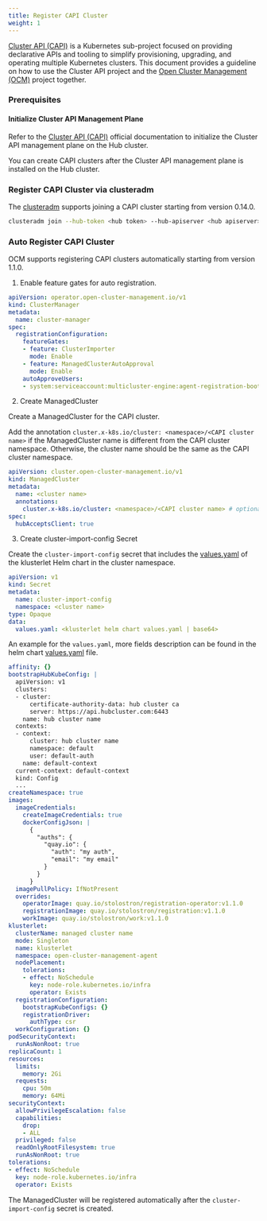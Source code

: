 ```yaml
---
title: Register CAPI Cluster  
weight: 1
---
```


[Cluster API (CAPI)](https://cluster-api.sigs.k8s.io/) is a Kubernetes sub-project focused on providing declarative APIs and
tooling to simplify provisioning, upgrading, and operating multiple Kubernetes clusters. This document provides a guideline on how
to use the Cluster API project and the [Open Cluster Management (OCM)](https://open-cluster-management.io/) project together.

### Prerequisites

#### Initialize Cluster API Management Plane

Refer to the [Cluster API (CAPI)](https://cluster-api.sigs.k8s.io/) official documentation to initialize the Cluster API management plane on the Hub cluster.

You can create CAPI clusters after the Cluster API management plane is installed on the Hub cluster.


### Register CAPI Cluster via clusteradm

The [clusteradm](https://github.com/open-cluster-management-io/clusteradm) supports joining a CAPI cluster starting from version 0.14.0.

```bash
clusteradm join --hub-token <hub token> --hub-apiserver <hub apiserver> --cluster-name <cluster_name> --capi-import --capi-cluster-name <capi cluster name>
```

### Auto Register CAPI Cluster

OCM supports registering CAPI clusters automatically starting from version 1.1.0.

1. Enable feature gates for auto registration.

```yaml
apiVersion: operator.open-cluster-management.io/v1
kind: ClusterManager
metadata:
  name: cluster-manager
spec:
  registrationConfiguration:
    featureGates:
    - feature: ClusterImporter
      mode: Enable
    - feature: ManagedClusterAutoApproval
      mode: Enable
    autoApproveUsers:
    - system:serviceaccount:multicluster-engine:agent-registration-bootstrap
```

2. Create ManagedCluster

Create a ManagedCluster for the CAPI cluster.

Add the annotation `cluster.x-k8s.io/cluster: <namespace>/<CAPI cluster name>` if the ManagedCluster name is different from the CAPI cluster namespace. Otherwise, the cluster name should be the same as the CAPI cluster namespace.


```yaml
apiVersion: cluster.open-cluster-management.io/v1
kind: ManagedCluster
metadata:
  name: <cluster name>
  annotations:
    cluster.x-k8s.io/cluster: <namespace>/<CAPI cluster name> # optional
spec:
  hubAcceptsClient: true
```

3. Create cluster-import-config Secret

Create the `cluster-import-config` secret that includes the [values.yaml](https://github.com/open-cluster-management-io/ocm/blob/main/deploy/klusterlet/chart/klusterlet/values.yaml) of the klusterlet Helm chart in the cluster namespace.

```yaml
apiVersion: v1
kind: Secret
metadata:
  name: cluster-import-config
  namespace: <cluster name>
type: Opaque
data:
  values.yaml: <klusterlet helm chart values.yaml | base64>
```

An example for the `values.yaml`, more fields description can be found in the helm chart [values.yaml](https://github.com/open-cluster-management-io/ocm/blob/main/deploy/klusterlet/chart/klusterlet/values.yaml) file.

```yaml
affinity: {}
bootstrapHubKubeConfig: |
  apiVersion: v1
  clusters:
  - cluster:
      certificate-authority-data: hub cluster ca
      server: https://api.hubcluster.com:6443
    name: hub cluster name
  contexts:
  - context:
      cluster: hub cluster name
      namespace: default
      user: default-auth
    name: default-context
  current-context: default-context
  kind: Config
  ...
createNamespace: true
images:
  imageCredentials:
    createImageCredentials: true
    dockerConfigJson: |
      {
        "auths": {
          "quay.io": {
            "auth": "my auth",
            "email": "my email"
          }
        }
      }
  imagePullPolicy: IfNotPresent
  overrides:
    operatorImage: quay.io/stolostron/registration-operator:v1.1.0
    registrationImage: quay.io/stolostron/registration:v1.1.0
    workImage: quay.io/stolostron/work:v1.1.0
klusterlet:
  clusterName: managed cluster name
  mode: Singleton
  name: klusterlet
  namespace: open-cluster-management-agent
  nodePlacement:
    tolerations:
    - effect: NoSchedule
      key: node-role.kubernetes.io/infra
      operator: Exists
  registrationConfiguration:
    bootstrapKubeConfigs: {}
    registrationDriver:
      authType: csr
  workConfiguration: {}
podSecurityContext:
  runAsNonRoot: true
replicaCount: 1
resources:
  limits:
    memory: 2Gi
  requests:
    cpu: 50m
    memory: 64Mi
securityContext:
  allowPrivilegeEscalation: false
  capabilities:
    drop:
    - ALL
  privileged: false
  readOnlyRootFilesystem: true
  runAsNonRoot: true
tolerations:
- effect: NoSchedule
  key: node-role.kubernetes.io/infra
  operator: Exists
```

The ManagedCluster will be registered automatically after the `cluster-import-config` secret is created.
